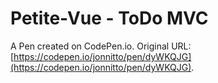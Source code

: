 # Petite-Vue - ToDo MVC

A Pen created on CodePen.io. Original URL: [https://codepen.io/jonnitto/pen/dyWKQJG](https://codepen.io/jonnitto/pen/dyWKQJG).

